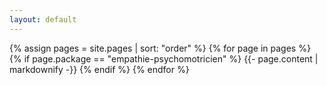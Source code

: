 ```yaml
---
layout: default
---
```


{% assign pages = site.pages | sort: "order" %}
{% for page in pages %}
{% if page.package == "empathie-psychomotricien" %}
{{- page.content | markdownify -}}
{% endif %}
{% endfor %}
